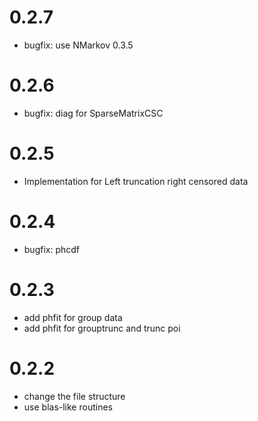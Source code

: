 # 0.2.7

- bugfix: use NMarkov 0.3.5

# 0.2.6

- bugfix: diag for SparseMatrixCSC

# 0.2.5

- Implementation for Left truncation right censored data

# 0.2.4

- bugfix: phcdf

# 0.2.3

- add phfit for group data
- add phfit for grouptrunc and trunc poi

# 0.2.2

- change the file structure
- use blas-like routines

